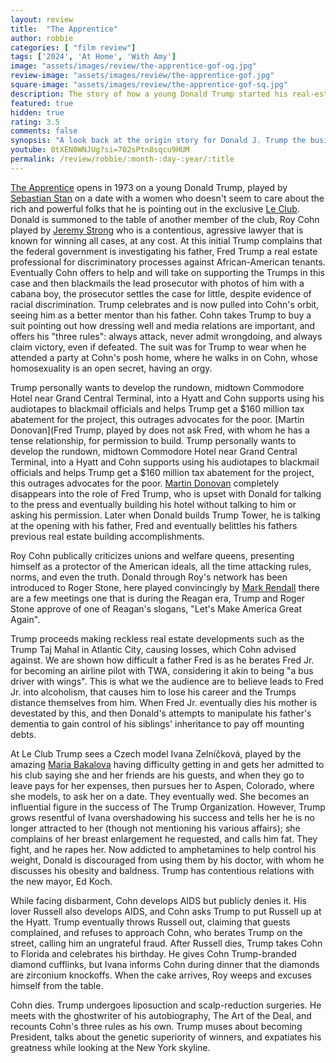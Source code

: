 ```yaml
---
layout: review
title:  "The Apprentice"
author: robbie
categories: [ "film review"]
tags: ['2024', 'At Home', 'With Amy']
image: "assets/images/review/the-apprentice-gof-og.jpg"
review-image: "assets/images/review/the-apprentice-gof.jpg"
square-image: "assets/images/review/the-apprentice-gof-sq.jpg"
description: The story of how a young Donald Trump started his real-estate business in 1970s and '80s New York with the helping hand of infamous lawyer Roy M. Cohn.
featured: true
hidden: true
rating: 3.5
comments: false
synopsis: "A look back at the origin story for Donald J. Trump the business man and eventually the politician and the influences that shaped him."  
youtube: 0tXEN0WNJUg?si=702sPtn8sqcu9HUM
permalink: /review/robbie/:month-:day-:year/:title
---
```


[The Apprentice](https://www.imdb.com/title/tt8368368/) opens in 1973 on a young Donald Trump, played by [Sebastian Stan](https://www.imdb.com/name/nm1659221/) on a date with a women who doesn't seem to care about the rich and powerful folks that he is pointing out in the exclusive [Le Club](https://en.wikipedia.org/wiki/Le_Club).  Donald is summoned to the table of another member of the club, Roy Cohn played by [Jeremy Strong](https://www.imdb.com/name/nm0834989/) who is a contentious, agressive lawyer that is known for winning all cases, at any cost. At this initial Trump complains that the federal government is investigating his father, Fred Trump a real estate professional for discriminatory processes against African-American tenants. Eventually Cohn offers to help and will take on supporting the Trumps in this case and then blackmails the lead prosecutor with photos of him with a cabana boy, the prosecutor settles the case for little, despite evidence of racial discrimination. Trump celebrates and is now pulled into Cohn's orbit, seeing him as a better mentor than his father. Cohn takes Trump to buy a suit pointing out how dressing well and media relations are important, and offers his "three rules": always attack, never admit wrongdoing, and always claim victory, even if defeated.  The suit was for Trump to wear when he attended a party at Cohn's posh home, where he walks in on Cohn, whose homosexuality is an open secret, having an orgy.

Trump personally wants to develop the rundown, midtown Commodore Hotel near Grand Central Terminal, into a Hyatt and Cohn supports using his audiotapes to blackmail officials and helps Trump get a $160 million tax abatement for the project, this outrages advocates for the poor. [Martin Donovan](Fred Trump, played by  does not ask Fred, with whom he has a tense relationship, for permission to build.
Trump personally wants to develop the rundown, midtown Commodore Hotel near Grand Central Terminal, into a Hyatt and Cohn supports using his audiotapes to blackmail officials and helps Trump get a $160 million tax abatement for the project, this outrages advocates for the poor. [Martin Donovan](https://www.imdb.com/name/nm0233027/) completely disappears into the role of Fred Trump, who is upset with Donald for talking to the press and eventually building his hotel without talking to him or asking his permission.  Later when Donald builds Trump Tower, he is talking at the opening with his father, Fred and eventually belittles his fathers previous real estate building accomplishments. 

Roy Cohn publically criticizes unions and welfare queens, presenting himself as a protector of the American ideals, all the time attacking rules, norms, and even the truth. Donald through Roy's network has been introduced to Roger Stone, here played convincingly by [Mark Rendall](https://www.imdb.com/name/nm0719321/) there are a few meetings one that is during the Reagan era, Trump and Roger Stone approve of one of Reagan's slogans, "Let's Make America Great Again".

Trump proceeds making reckless real estate developments such as the Trump Taj Mahal in Atlantic City, causing losses, which Cohn advised against. We are shown how difficult a father Fred is as he berates Fred Jr. for  becoming an airline pilot with TWA, considering it akin to being "a bus driver with wings". This is what we the audience are to believe leads to Fred Jr. into alcoholism, that causes him to lose his career and the Trumps distance themselves from him. When Fred Jr. eventually dies his mother is devestated by this, and then Donald's attempts to manipulate his father's dementia to gain control of his siblings' inheritance to pay off mounting debts. 

At Le Club Trump sees a Czech model Ivana Zelníčková, played by the amazing [Maria Bakalova](https://www.imdb.com/name/nm7210025/) having difficulty getting in and gets her admitted to his club saying she and her friends are his guests, and when they go to leave pays for her expenses, then pursues her to Aspen, Colorado, where she models, to ask her on a date. They eventually wed. She becomes an influential figure in the success of The Trump Organization. However, Trump grows resentful of Ivana overshadowing his success and tells her he is no longer attracted to her (though not mentioning his various affairs); she complains of her breast enlargement he requested, and calls him fat. They fight, and he rapes her. Now addicted to amphetamines to help control his weight, Donald is discouraged from using them by his doctor, with whom he discusses his obesity and baldness. Trump has contentious relations with the new mayor, Ed Koch.

While facing disbarment, Cohn develops AIDS but publicly denies it. His lover Russell also develops AIDS, and Cohn asks Trump to put Russell up at the Hyatt. Trump eventually throws Russell out, claiming that guests complained, and refuses to approach Cohn, who berates Trump on the street, calling him an ungrateful fraud. After Russell dies, Trump takes Cohn to Florida and celebrates his birthday. He gives Cohn Trump-branded diamond cufflinks, but Ivana informs Cohn during dinner that the diamonds are zirconium knockoffs. When the cake arrives, Roy weeps and excuses himself from the table.

Cohn dies. Trump undergoes liposuction and scalp-reduction surgeries. He meets with the ghostwriter of his autobiography, The Art of the Deal, and recounts Cohn's three rules as his own. Trump muses about becoming President, talks about the genetic superiority of winners, and expatiates his greatness while looking at the New York skyline.